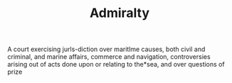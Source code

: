 ---
title: Admiralty
letter: A
permalink: "/definitions/admiralty.html"
body: A court exercising jurls-diction over maritlme causes, both civil and criminal,
  and marine affairs, commerce and navigation, controversies arising out of acts done
  upon or relating to the*sea, and over questions of prize
published_at: '2018-07-07'
source: Black's Law Dictionary
layout: post
---